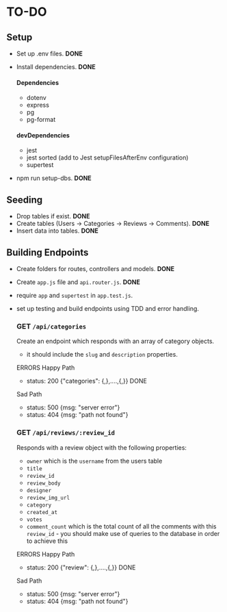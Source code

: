 # TO-DO

## Setup
- Set up .env files. **DONE**
- Install dependencies. **DONE**

    #### Dependencies
    - dotenv
    - express
    - pg
    - pg-format

    #### devDependencies
    - jest
    - jest sorted (add to Jest setupFilesAfterEnv configuration)
    - supertest


- npm run setup-dbs. **DONE**

## Seeding
- Drop tables if exist. **DONE**
- Create tables (Users -> Categories -> Reviews -> Comments). **DONE**
- Insert data into tables. **DONE**

## Building Endpoints
- Create folders for routes, controllers and models. **DONE**
- Create `app.js` file and `api.router.js`. **DONE**
- require `app` and `supertest` in `app.test.js`.
- set up testing and build endpoints using TDD and error handling.


    ### **GET** `/api/categories`
    Create an endpoint which responds with an array of category objects.
    - it should include the `slug` and `description` properties.

    ERRORS
    Happy Path
    - status: 200 {"categories": {,},....,{,}} DONE

    Sad Path
    - status: 500 {msg: "server error"}
    - status: 404 {msg: "path not found"}


    ### **GET** `/api/reviews/:review_id`
    Responds with a review object with the following properties:
    - `owner` which is the `username` from the users table
    - `title`
    - `review_id`
    - `review_body`
    - `designer`
    - `review_img_url`
    - `category`
    - `created_at`
    - `votes`
    - `comment_count` which is the total count of all the comments with this `review_id` - you should make use of queries to the database in order to achieve this


    ERRORS
    Happy Path
    - status: 200 {"review": {,},....,{,}} DONE

    Sad Path
    - status: 500 {msg: "server error"}
    - status: 404 {msg: "path not found"}
    





